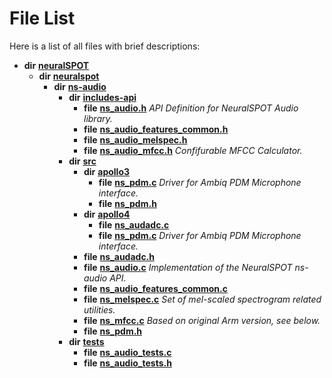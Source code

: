
# File List

Here is a list of all files with brief descriptions:


* **dir** [**neuralSPOT**](dir_75594cce7c7773aa3cb253214bf56510.md)     
    * **dir** [**neuralspot**](dir_b737d82f35ec218ac5a7ef4105db9c0e.md)     
        * **dir** [**ns-audio**](dir_45211a8475460839574f71aa108f4957.md)     
            * **dir** [**includes-api**](dir_b70d46c064802b213244316ef6218d52.md)     
                * **file** [**ns\_audio.h**](ns__audio_8h.md) _API Definition for NeuralSPOT Audio library._     
                * **file** [**ns\_audio\_features\_common.h**](ns__audio__features__common_8h.md)     
                * **file** [**ns\_audio\_melspec.h**](ns__audio__melspec_8h.md)     
                * **file** [**ns\_audio\_mfcc.h**](ns__audio__mfcc_8h.md) _Confifurable MFCC Calculator._     
            * **dir** [**src**](dir_e70eef2d5115541d1d6cb7ad27f30382.md)     
                * **dir** [**apollo3**](dir_1a531e93c11b219ab9869f377e190a5d.md)     
                    * **file** [**ns\_pdm.c**](apollo3_2ns__pdm_8c.md) _Driver for Ambiq PDM Microphone interface._     
                    * **file** [**ns\_pdm.h**](apollo3_2ns__pdm_8h.md)     
                * **dir** [**apollo4**](dir_9e4df1ce7893b775eb3c7fcb555505ab.md)     
                    * **file** [**ns\_audadc.c**](ns__audadc_8c.md)     
                    * **file** [**ns\_pdm.c**](apollo4_2ns__pdm_8c.md) _Driver for Ambiq PDM Microphone interface._     
                * **file** [**ns\_audadc.h**](ns__audadc_8h.md)     
                * **file** [**ns\_audio.c**](ns__audio_8c.md) _Implementation of the NeuralSPOT ns-audio API._     
                * **file** [**ns\_audio\_features\_common.c**](ns__audio__features__common_8c.md)     
                * **file** [**ns\_melspec.c**](ns__melspec_8c.md) _Set of mel-scaled spectrogram related utilities._     
                * **file** [**ns\_mfcc.c**](ns__mfcc_8c.md) _Based on original Arm version, see below._     
                * **file** [**ns\_pdm.h**](ns__pdm_8h.md)     
            * **dir** [**tests**](dir_ebce5d9663c103d379a321152159c42b.md)     
                * **file** [**ns\_audio\_tests.c**](ns__audio__tests_8c.md)     
                * **file** [**ns\_audio\_tests.h**](ns__audio__tests_8h.md)     

